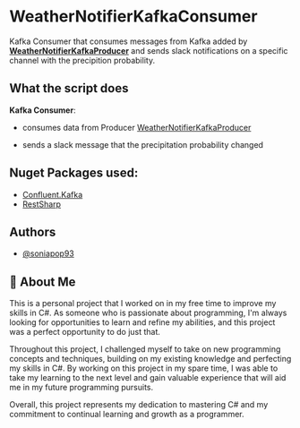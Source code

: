 
# WeatherNotifierKafkaConsumer

Kafka Consumer that consumes messages from Kafka added by **[WeatherNotifierKafkaProducer](https://github.com/soniapop93/WeatherNotifierKafkaProducer)** and sends slack notifications on a specific channel with the precipition probability.


## What the script does

**Kafka Consumer**:

- consumes data from Producer [WeatherNotifierKafkaProducer](https://github.com/soniapop93/WeatherNotifierKafkaProducer)

- sends a slack message that the precipitation probability changed

## Nuget Packages used:

- [Confluent.Kafka](https://www.nuget.org/packages/Confluent.Kafka/)
- [RestSharp](https://restsharp.dev/)


## Authors

- [@soniapop93](https://github.com/soniapop93)


## 🚀 About Me
This is a personal project that I worked on in my free time to improve my skills in C#. As someone who is passionate about programming, I'm always looking for opportunities to learn and refine my abilities, and this project was a perfect opportunity to do just that.

Throughout this project, I challenged myself to take on new programming concepts and techniques, building on my existing knowledge and perfecting my skills in C#. By working on this project in my spare time, I was able to take my learning to the next level and gain valuable experience that will aid me in my future programming pursuits.

Overall, this project represents my dedication to mastering C# and my commitment to continual learning and growth as a programmer.

